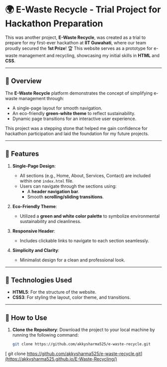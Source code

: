 # 🌍 E-Waste Recycle - Trial Project for Hackathon Preparation

This was another project, **E-Waste Recycle**, was created as a trial to prepare for my first-ever hackathon at **IIT Guwahati**, where our team proudly secured the **1st Prize**! 🏆 This website serves as a prototype for e-waste management and recycling, showcasing my initial skills in **HTML** and **CSS**.

---

## 🚀 Overview
The **E-Waste Recycle** platform demonstrates the concept of simplifying e-waste management through:
- A single-page layout for smooth navigation.
- An eco-friendly **green-white theme** to reflect sustainability.
- Dynamic page transitions for an interactive user experience.

This project was a stepping stone that helped me gain confidence for hackathon participation and laid the foundation for my future projects.

---

## 🌟 Features
1. **Single-Page Design**:
   - All sections (e.g., Home, About, Services, Contact) are included within one `index.html` file.
   - Users can navigate through the sections using:
     - A **header navigation bar**.
     - Smooth **scrolling/sliding transitions**.

2. **Eco-Friendly Theme**:
   - Utilized a **green and white color palette** to symbolize environmental sustainability and cleanliness.

3. **Responsive Header**:
   - Includes clickable links to navigate to each section seamlessly.

4. **Simplicity and Clarity**:
   - Minimalist design for a clean and professional look.

---

## 🔧 Technologies Used
- **HTML5**: For the structure of the website.
- **CSS3**: For styling the layout, color theme, and transitions.

---

## 📖 How to Use
1. **Clone the Repository**:
   Download the project to your local machine by running the following command:
   ```bash
   git clone https://github.com/akkysharma525/e-waste-recycle.git
  [ git clone https://github.com/akkysharma525/e-waste-recycle.git](https://akkysharma525.github.io/E-Waste-Recycling/)
   

